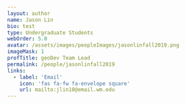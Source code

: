 ```yaml
---
layout: author
name: Jason Lin
bio: test
type: Undergraduate Students
webOrder: 5.0
avatar: /assets/images/peopleImages/jasonlinfall2019.png
imageMask: 1
profTitle: geoDev Team Lead
permalink: /people/jasonlinfall2019
links:
  - label: 'Email'
    icon: 'fas fa-fw fa-envelope square'
    url: mailto:jlin10@email.wm.edu
---
```

